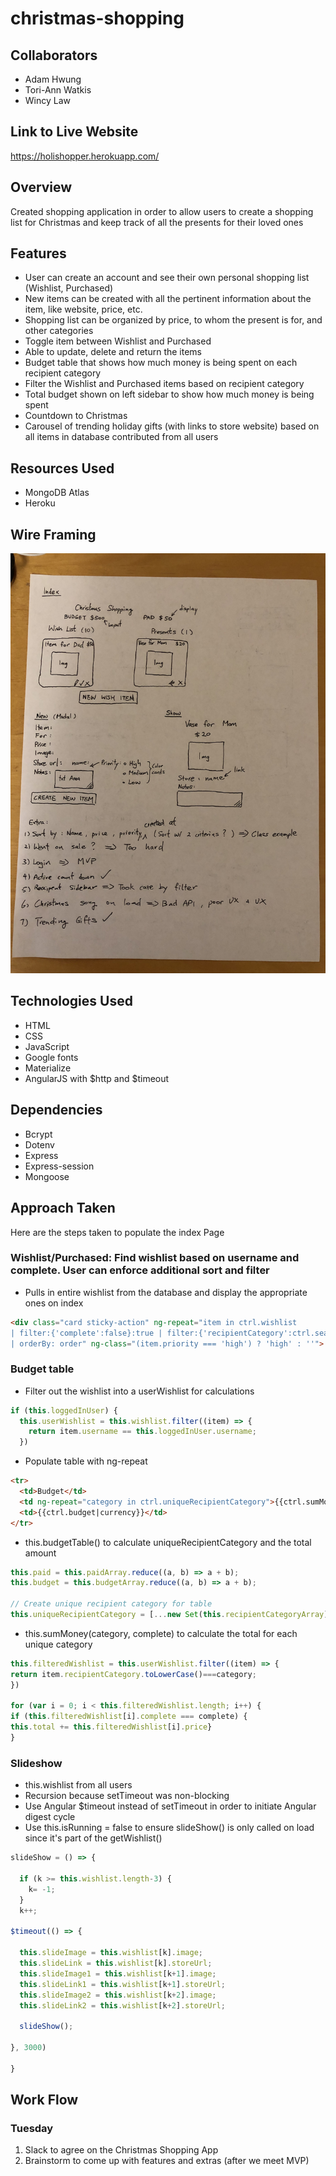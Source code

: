 # christmas-shopping

## Collaborators

- Adam Hwung
- Tori-Ann Watkis
- Wincy Law

## Link to Live Website

https://holishopper.herokuapp.com/

## Overview

Created shopping application in order to allow users to create a shopping list for Christmas and keep track of all the presents for their loved ones

## Features

- User can create an account and see their own personal shopping list (Wishlist, Purchased)
- New items can be created with all the pertinent information about the item, like website, price, etc.
- Shopping list can be organized by price, to whom the present is for, and other categories
- Toggle item between Wishlist and Purchased
- Able to update, delete and return the items
- Budget table that shows how much money is being spent on each recipient category
- Filter the Wishlist and Purchased items based on recipient category
- Total budget shown on left sidebar to show how much money is being spent
- Countdown to Christmas
- Carousel of trending holiday gifts (with links to store website) based on all items in database contributed from all users

## Resources Used

- MongoDB Atlas
- Heroku

## Wire Framing
![wire framing](public/img/wireFraming.jpg)

## Technologies Used

- HTML
- CSS
- JavaScript
- Google fonts
- Materialize
- AngularJS with $http and $timeout

## Dependencies

- Bcrypt
- Dotenv
- Express
- Express-session
- Mongoose

## Approach Taken
Here are the steps taken to populate the index Page

### Wishlist/Purchased: Find wishlist based on username and complete.  User can enforce additional sort and filter
- Pulls in entire wishlist from the database and display the appropriate ones on index
```html
<div class="card sticky-action" ng-repeat="item in ctrl.wishlist
| filter:{'complete':false}:true | filter:{'recipientCategory':ctrl.searchBox}:true | filter:{'username':ctrl.loggedInUser.username}:true
| orderBy: order" ng-class="(item.priority === 'high') ? 'high' : ''">
```

### Budget table
- Filter out the wishlist into a userWishlist for calculations
```js
if (this.loggedInUser) {
  this.userWishlist = this.wishlist.filter((item) => {
    return item.username == this.loggedInUser.username;
  })
```

- Populate table with ng-repeat
```html
<tr>
  <td>Budget</td>
  <td ng-repeat="category in ctrl.uniqueRecipientCategory">{{ctrl.sumMoney(category, false)}} ({{ctrl.sumMoney(category, false)/ctrl.budget*100|number: 0}}%)</td>
  <td>{{ctrl.budget|currency}}</td>
</tr>
```

- this.budgetTable() to calculate uniqueRecipientCategory and the total amount
```js
this.paid = this.paidArray.reduce((a, b) => a + b);
this.budget = this.budgetArray.reduce((a, b) => a + b);

// Create unique recipient category for table
this.uniqueRecipientCategory = [...new Set(this.recipientCategoryArray)].sort();
```

- this.sumMoney(category, complete) to calculate the total for each unique category
```js
this.filteredWishlist = this.userWishlist.filter((item) => {
return item.recipientCategory.toLowerCase()===category;
})

for (var i = 0; i < this.filteredWishlist.length; i++) {
if (this.filteredWishlist[i].complete === complete) {
this.total += this.filteredWishlist[i].price}
}
```

### Slideshow
- this.wishlist from all users
- Recursion because setTimeout was non-blocking
- Use Angular $timeout instead of setTimeout in order to initiate Angular digest cycle
- Use this.isRunning = false to ensure slideShow() is only called on load since it's part of the getWishlist()
```js
slideShow = () => {

  if (k >= this.wishlist.length-3) {
    k= -1;
  }
  k++;

$timeout(() => {

  this.slideImage = this.wishlist[k].image;
  this.slideLink = this.wishlist[k].storeUrl;
  this.slideImage1 = this.wishlist[k+1].image;
  this.slideLink1 = this.wishlist[k+1].storeUrl;
  this.slideImage2 = this.wishlist[k+2].image;
  this.slideLink2 = this.wishlist[k+2].storeUrl;

  slideShow();

}, 3000)

}
```

## Work Flow
### Tuesday
1. Slack to agree on the Christmas Shopping App
2. Brainstorm to come up with features and extras (after we meet MVP)
